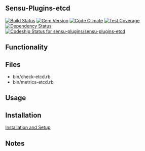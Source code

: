 ## Sensu-Plugins-etcd

[ ![Build Status](https://travis-ci.org/sensu-plugins/sensu-plugins-etcd.svg?branch=master)](https://travis-ci.org/sensu-plugins/sensu-plugins-etcd)
[![Gem Version](https://badge.fury.io/rb/sensu-plugins-etcd.svg)](http://badge.fury.io/rb/sensu-plugins-etcd)
[![Code Climate](https://codeclimate.com/github/sensu-plugins/sensu-plugins-etcd/badges/gpa.svg)](https://codeclimate.com/github/sensu-plugins/sensu-plugins-etcd)
[![Test Coverage](https://codeclimate.com/github/sensu-plugins/sensu-plugins-etcd/badges/coverage.svg)](https://codeclimate.com/github/sensu-plugins/sensu-plugins-etcd)
[![Dependency Status](https://gemnasium.com/sensu-plugins/sensu-plugins-etcd.svg)](https://gemnasium.com/sensu-plugins/sensu-plugins-etcd)
[ ![Codeship Status for sensu-plugins/sensu-plugins-etcd](https://codeship.com/projects/55e83d10-d1e4-0132-a14d-4afb0344239b/status?branch=master)](https://codeship.com/projects/77418)
## Functionality

## Files
 * bin/check-etcd.rb
 * bin/metrics-etcd.rb

## Usage

## Installation

[Installation and Setup](https://github.com/sensu-plugins/documentation/blob/master/user_docs/installation_instructions.md)

## Notes
